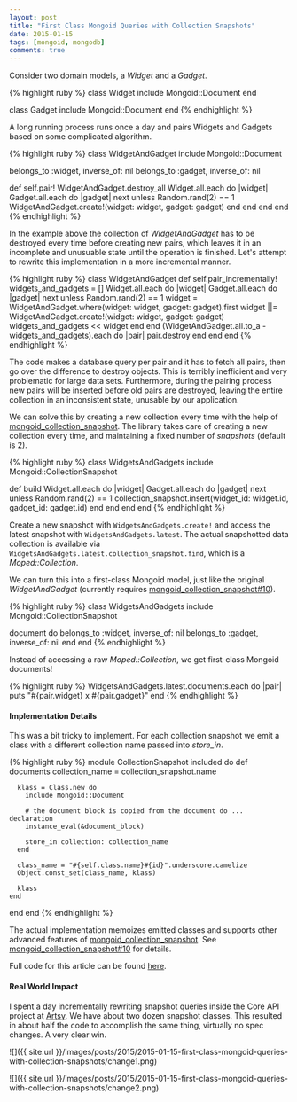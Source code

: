 ```yaml
---
layout: post
title: "First Class Mongoid Queries with Collection Snapshots"
date: 2015-01-15
tags: [mongoid, mongodb]
comments: true
---
```

Consider two domain models, a _Widget_ and a _Gadget_.

{% highlight ruby %}
class Widget
  include Mongoid::Document
end

class Gadget
  include Mongoid::Document
end
{% endhighlight %}

A long running process runs once a day and pairs Widgets and Gadgets based on some complicated algorithm.

{% highlight ruby %}
class WidgetAndGadget
  include Mongoid::Document

  belongs_to :widget, inverse_of: nil
  belongs_to :gadget, inverse_of: nil

  def self.pair!
    WidgetAndGadget.destroy_all
    Widget.all.each do |widget|
      Gadget.all.each do |gadget|
        next unless Random.rand(2) == 1
        WidgetAndGadget.create!(widget: widget, gadget: gadget)
      end
    end
  end
end
{% endhighlight %}

In the example above the collection of _WidgetAndGadget_ has to be destroyed every time before creating new pairs, which leaves it in an incomplete and unusuable state until the operation is finished. Let's attempt to rewrite this implementation in a more incremental manner.

{% highlight ruby %}
class WidgetAndGadget
  def self.pair_incrementally!
    widgets_and_gadgets = []
    Widget.all.each do |widget|
      Gadget.all.each do |gadget|
        next unless Random.rand(2) == 1
        widget = WidgetAndGadget.where(widget: widget, gadget: gadget).first
        widget ||= WidgetAndGadget.create!(widget: widget, gadget: gadget)
        widgets_and_gadgets << widget
      end
    end
    (WidgetAndGadget.all.to_a - widgets_and_gadgets).each do |pair|
      pair.destroy
    end
  end
end
{% endhighlight %}

The code makes a database query per pair and it has to fetch all pairs, then go over the difference to destroy objects. This is terribly inefficient and very problematic for large data sets. Furthermore, during the pairing process new pairs will be inserted before old pairs are destroyed, leaving the entire collection in an inconsistent state, unusable by our application.

We can solve this by creating a new collection every time with the help of [mongoid_collection_snapshot](https://github.com/aaw/mongoid_collection_snapshot). The library takes care of creating a new collection every time, and maintaining a fixed number of _snapshots_ (default is 2).

{% highlight ruby %}
class WidgetsAndGadgets
  include Mongoid::CollectionSnapshot

  def build
    Widget.all.each do |widget|
      Gadget.all.each do |gadget|
        next unless Random.rand(2) == 1
        collection_snapshot.insert(widget_id: widget.id, gadget_id: gadget.id)
      end
    end
  end
end
{% endhighlight %}

Create a new snapshot with `WidgetsAndGadgets.create!` and access the latest snapshot with `WidgetsAndGadgets.latest`. The actual snapshotted data collection is available via `WidgetsAndGadgets.latest.collection_snapshot.find`, which is a _Moped::Collection_.

We can turn this into a first-class Mongoid model, just like the original _WidgetAndGadget_ (currently requires [mongoid_collection_snapshot#10](https://github.com/aaw/mongoid_collection_snapshot/pull/10)).

{% highlight ruby %}
class WidgetsAndGadgets
  include Mongoid::CollectionSnapshot

  document do
    belongs_to :widget, inverse_of: nil
    belongs_to :gadget, inverse_of: nil
  end
end
{% endhighlight %}

Instead of accessing a raw _Moped::Collection_, we get first-class Mongoid documents!

{% highlight ruby %}
WidgetsAndGadgets.latest.documents.each do |pair|
  puts "#{pair.widget} x #{pair.gadget}"
end
{% endhighlight %}

#### Implementation Details

This was a bit tricky to implement. For each collection snapshot we emit a class with a different collection name passed into _store_in_.

{% highlight ruby %}
module CollectionSnapshot
  included do
    def documents
      collection_name = collection_snapshot.name

      klass = Class.new do
        include Mongoid::Document

        # the document block is copied from the document do ... declaration
        instance_eval(&document_block)

        store_in collection: collection_name
      end

      class_name = "#{self.class.name}#{id}".underscore.camelize
      Object.const_set(class_name, klass)

      klass
    end
  end
end
{% endhighlight %}

The actual implementation memoizes emitted classes and supports other advanced features of [mongoid_collection_snapshot](https://github.com/aaw/mongoid_collection_snapshot). See [mongoid_collection_snapshot#10](https://github.com/aaw/mongoid_collection_snapshot/pull/10) for details.

Full code for this article can be found [here](https://gist.github.com/dblock/ded50b61db49baf32a8d).

#### Real World Impact

I spent a day incrementally rewriting snapshot queries inside the Core API project at [Artsy](https://www.artsy.net). We have about two dozen snapshot classes. This resulted in about half the code to accomplish the same thing, virtually no spec changes. A very clear win.

![]({{ site.url }}/images/posts/2015/2015-01-15-first-class-mongoid-queries-with-collection-snapshots/change1.png)

![]({{ site.url }}/images/posts/2015/2015-01-15-first-class-mongoid-queries-with-collection-snapshots/change2.png)

